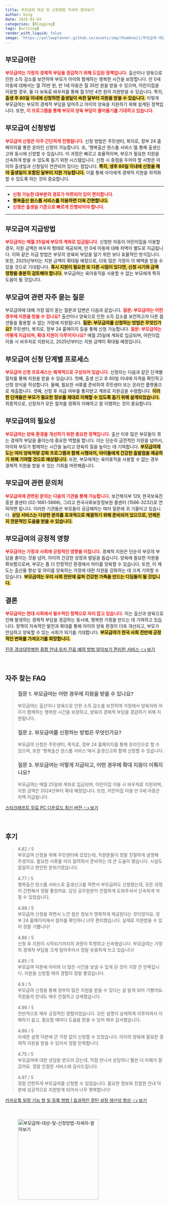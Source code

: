 ```yaml
---
title: 부모급여 대상 및 신청방법 자세히 알아보기
author: bing
date: 2025-02-03
categories: [Blogging]
tags: [writing]
render_with_liquid: false
image: 'https://yellowplanner.github.io/assets/img/thumbnail/부모급여-대상-및-신청방법-자세히-알아보기.webp'
---
```



<h2 id='부모급여란'>부모급여란</h2>

<p><b><span style="color: #ee2323;">부모급여는 가정의 경제적 부담을 경감하기 위해 도입된 정책입니다.</span></b> 출산이나 양육으로 인한 소득 감소를 보전하여 부모가 아이와 함께하는 행복한 시간을 보장합니다. 만 0세 아동에 대해서는 월 70만 원, 만 1세 아동은 월 35만 원을 받을 수 있으며, 어린이집을 이용할 경우, 둘 다 보육료 바우처를 통해 월 51만 4천 원의 지원받을 수 있습니다. 특히, <b><span style="background-color: #ffe066;">출생 후 60일 이내에 신청하면 출생일이 속한 달부터 지원을 받을 수 있습니다.</span></b> 이렇게 부모급여는 부모의 경제적 부담을 덜어주고 아이의 양육을 지원하기 위해 설계된 정책입니다. 또한, <b><span style="color: #ee2323;">이 프로그램을 통해 부모의 양육 부담이 줄어들기를 기대하고 있습니다.</span></b></p>

<h2 id='신청방법'>부모급여 신청방법</h2>

<p><b><span style="color: #ee2323;">부모급여 신청은 아주 간단하게 진행됩니다.</span></b> 신청 방법은 주민센터, 복지로, 정부 24 홈페이지를 통한 온라인 신청이 가능합니다. 또, '행복출산 원스톱 서비스'를 통해 출생신고와 동시에 신청할 수 있습니다. 이 과정은 빠르고 효율적이며, 부모가 필요한 지원을 신속하게 받을 수 있도록 돕기 위한 시스템입니다. 신청 시 중점을 두어야 할 사항은 아이의 출생일과 신청일이 연관되어 있다는 점입니다. <b><span style="background-color: #ffe066;">특히, 생후 60일 이내에 신청을 해야 출생일이 포함된 달부터 지원 가능합니다.</span></b> 이를 통해 아이에게 경제적 지원을 최적화할 수 있도록 하는 것이 중요합니다.</p>

<hr />

<ul>
    <li><b><span style="color: #ee2323;">신청 가능한 대부분의 경로가 마련되어 있어 편리합니다.</span></b></li>
    <li><b><span style="background-color: #ffe066;">행복출산 원스톱 서비스를 이용하면 더욱 간편합니다.</span></b></li>
    <li><b><span style="color: #ee2323;">신청은 출생일 기준으로 빠르게 진행되어야 합니다.</span></b></li>
</ul>

<hr />

<h2 id='지급방법'>부모급여 지급방법</h2>

<p><b><span style="color: #ee2323;">부모급여는 매월 25일에 부모의 계좌로 입금됩니다.</span></b> 신청한 아동이 어린이집을 이용할 경우, 지원 금액은 바우처 형태로 제공되며, 만 0세 아동에 대해 차액이 별도로 지급됩니다. 이와 같은 지급 방법은 부모의 양육비 부담을 덜기 위한 보다 효율적인 방식입니다. 또한, 2025년부터는 지원 금액이 확대될 예정으로, 더욱 많은 가정이 이 혜택을 받을 수 있을 것으로 기대됩니다. <b><span style="background-color: #ffe066;">혹시 지원이 필요한 또 다른 시점이 있다면, 신청 시기와 금액 영향을 충분히 검토해야 합니다.</span></b> 부모급여는 육아휴직을 사용할 수 없는 부모에게 특히 도움이 될 것입니다.</p>

<h2 id='자주 묻는 질문'>부모급여 관련 자주 묻는 질문</h2>

<p>부모급여에 대해 가장 많이 묻는 질문과 답변은 다음과 같습니다. <b><span style="color: #ee2323;">질문: 부모급여는 어떤 경우에 지원을 받을 수 있나요?</span></b> 출산이나 양육으로 인한 소득 감소를 보전하고자 다른 옵션들을 활용할 수 없는 가정에 지원됩니다. <b><span style="background-color: #ffe066;">질문: 부모급여를 신청하는 방법은 무엇인가요?</span></b> 주민센터, 복지로, 정부 24 홈페이지 등을 통해 신청 가능합니다. <b><span style="color: #ee2323;">질문: 부모급여는 어떻게 지급되며, 확대 지원이 이루어지나요?</span></b> 매월 25일에 계좌로 입금되며, 어린이집 이용 시 바우처로 지원되고, 2025년부터는 지원 금액이 확대될 예정입니다.</p>

<h2 id='단계별 프로세스'>부모급여 신청 단계별 프로세스</h2>

<p><b><span style="color: #ee2323;">부모급여 신청 프로세스는 체계적으로 구성되어 있습니다.</span></b> 신청자는 다음과 같은 단계별 절차를 통해 지원을 받을 수 있습니다. 첫째, 출생 신고 후 60일 이내에 자격을 확인하고 신청 양식을 작성합니다. 둘째, 필요한 서류를 준비하여 주민센터 또는 온라인 플랫폼으로 제출합니다. 셋째, 신청 후 지급 여부를 통지받고 계좌로 지원금을 수령합니다. <b><span style="background-color: #ffe066;">이러한 단계들은 부모가 필요한 정보를 제대로 이해할 수 있도록 돕기 위해 설계되었습니다.</span></b> 최종적으로, 신청자가 모든 절차를 정확히 이해하고 잘 이행하는 것이 중요합니다.</p>

<h2 id='부모급여의 필요성'>부모급여의 필요성</h2>

<p><b><span style="color: #ee2323;">부모급여는 양육 환경을 개선하기 위한 중요한 정책입니다.</span></b> 출산 이후 많은 부모들이 겪는 경제적 부담을 줄이는데 중요한 역할을 합니다. 이는 단순히 금전적인 지원을 넘어서, 아이와 부모가 함께하는 시간을 늘리고 양육의 질을 높이는 데 기여합니다. <b><span style="background-color: #ffe066;">부모급여제도는 여러 양육역량 강화 프로그램과 함께 시행되어, 아이들에게 건강한 출발점을 제공하기 위해 기여할 것으로 예상됩니다.</span></b> 또한, 부모에게는 육아휴직을 사용할 수 없는 경우 경제적 지원을 받을 수 있는 기회를 마련해줍니다.</p>

<h2 id='문의처'>부모급여 관련 문의처</h2>

<p><b><span style="color: #ee2323;">부모급여에 관련된 문의는 다음의 기관을 통해 가능합니다.</span></b> 보건복지부 129, 한국보육진흥원 콜센터 (02-1661-5666), 그리고 한국사회보장정보원 콜센터 (1566-3232)로 연락하면 됩니다. 이러한 기관들은 부모들이 궁금해하는 여러 질문에 귀 기울이고 있습니다. <b><span style="background-color: #ffe066;">상담 서비스는 다양한 문의를 효과적으로 해결하기 위해 준비되어 있으므로, 언제든지 전문적인 도움을 받을 수 있습니다.</span></b></p>

<h2 id='부모급여의 긍정적 영향'>부모급여의 긍정적 영향</h2>

<p><b><span style="color: #ee2323;">부모급여는 가정과 사회에 긍정적인 영향을 미칩니다.</span></b> 경제적 지원은 단순히 부모의 부담을 줄이는 것을 넘어, 아이의 건강한 성장과 발달을 돕습니다. 양육에 필요한 자원을 확보함으로써, 부모는 좀 더 안정적인 환경에서 아이를 양육할 수 있습니다. 또한, 이 제도는 출산율 향상 및 아이를 양육하는 가정에 대한 지원을 강화하는 데 크게 기여할 수 있습니다. <b><span style="background-color: #ffe066;">부모급여는 우리 사회 전반에 걸쳐 건강한 가족을 만드는 디딤돌이 될 것입니다.</span></b></p>

<h2 id='결론'>결론</h2>

<p><b><span style="color: #ee2323;">부모급여는 현대 사회에서 필수적인 정책으로 자리 잡고 있습니다.</span></b> 이는 출산과 양육으로 인해 발생하는 경제적 부담을 경감하는 동시에, 행복한 가정을 만드는 데 기여하고 있습니다. 정책의 지속적인 발전과 확대를 통해 아이의 양육 환경이 더욱 개선되고, 부모가 안심하고 양육할 수 있는 사회가 되기를 기대합니다. <b><span style="background-color: #ffe066;">부모급여가 한국 사회 전반에 긍정적인 변화를 가져오기를 희망합니다.</span></b></p>


<p><a class="click-button" title="진주 경상대학병원 종합 안내 위치 진료 예약 방법 알아보기 편리한 서비스" href="https://yellowplanner.github.io/posts/%EC%A7%84%EC%A3%BC-%EA%B2%BD%EC%83%81%EB%8C%80%ED%95%99%EB%B3%91%EC%9B%90-%EC%A2%85%ED%95%A9-%EC%95%88%EB%82%B4-%EC%9C%84%EC%B9%98-%EC%A7%84%EB%A3%8C-%EC%98%88%EC%95%BD-%EB%B0%A9%EB%B2%95-%EC%95%8C%EC%95%84%EB%B3%B4%EA%B8%B0-%ED%8E%B8%EB%A6%AC%ED%95%9C-%EC%84%9C%EB%B9%84%EC%8A%A4/" rel="dofollow">진주 경상대학병원 종합 안내 위치 진료 예약 방법 알아보기 편리한 서비스 👈 보기</a></p><br>
<h2 id='자주_찾는_FAQ'>자주 찾는 FAQ</h2>
<div itemscope="" itemtype="https://schema.org/FAQPage"> 
<blockquote> 
<div itemscope="" itemprop="mainEntity" itemtype="https://schema.org/Question"> 
<h3 itemprop="name">질문 1. 부모급여는 어떤 경우에 지원을 받을 수 있나요?</h3> 
<div itemscope="" itemprop="acceptedAnswer" itemtype="https://schema.org/Answer"> 
<span itemprop="text"> 
<p>부모급여는 출산이나 양육으로 인한 소득 감소를 보전하여 가정에서 양육자와 아이가 함께하는 행복한 시간을 보장하고, 양육의 경제적 부담을 경감하기 위해 지원됩니다.</p> 
</span> 
</div> 
</div> 
<div itemscope="" itemprop="mainEntity" itemtype="https://schema.org/Question"> 
<h3 itemprop="name">질문 2. 부모급여를 신청하는 방법은 무엇인가요?</h3> 
<div itemscope="" itemprop="acceptedAnswer" itemtype="https://schema.org/Answer"> 
<span itemprop="text"> 
<p>부모급여 신청은 주민센터, 복지로, 정부 24 홈페이지를 통해 온라인으로 할 수 있으며, 또한 '행복출산 원스톱 서비스'에서 출생신고와 함께 신청할 수 있습니다.</p> 
</span> 
</div> 
</div> 
<div itemscope="" itemprop="mainEntity" itemtype="https://schema.org/Question"> 
<h3 itemprop="name">질문 3. 부모급여는 어떻게 지급되고, 어떤 경우에 확대 지원이 이뤄지나요?</h3> 
<div itemscope="" itemprop="acceptedAnswer" itemtype="https://schema.org/Answer"> 
<span itemprop="text"> 
<p>부모급여는 매월 25일에 계좌로 입금되며, 어린이집 이용 시 바우처로 지원되며, 지원 금액은 2024년부터 확대 예정입니다. 또한, 어린이집 이용 만 0세 아동은 차액 지급됩니다.</p> 
</span> 
</div> 
</div> 
</blockquote> 
</div>
<p><a class="click-button" title="스타크래프트 무료 PC 다운로드 최신 버전" href="https://yellowplanner.github.io/posts/%EC%8A%A4%ED%83%80%ED%81%AC%EB%9E%98%ED%94%84%ED%8A%B8-%EB%AC%B4%EB%A3%8C-PC-%EB%8B%A4%EC%9A%B4%EB%A1%9C%EB%93%9C-%EC%B5%9C%EC%8B%A0-%EB%B2%84%EC%A0%84/" rel="dofollow">스타크래프트 무료 PC 다운로드 최신 버전 👈 보기</a></p><br>
<h2 id='후기'>후기</h2>
<div itemscope itemtype="https://schema.org/Product">
  <blockquote>
  <div itemprop="review" itemscope itemtype="https://schema.org/Review">
      <div itemprop="reviewRating" itemscope itemtype="https://schema.org/Rating"> <span itemprop="ratingValue">4.82</span> / <span itemprop="bestRating">5</span> </div>
      <span itemprop="reviewBody">부모급여 신청을 위해 주민센터에 갔었는데, 직원분들이 정말 친절하게 설명해 주셨어요. 필요한 서류를 미리 알려줘서 준비하는 데 큰 도움이 됐습니다. 시설도 깔끔하고 편안한 분위기였습니다.</span>
  </div>
  <br>
  <div itemprop="review" itemscope itemtype="https://schema.org/Review">
      <div itemprop="reviewRating" itemscope itemtype="https://schema.org/Rating"> <span itemprop="ratingValue">4.77</span> / <span itemprop="bestRating">5</span> </div>
      <span itemprop="reviewBody">행복출산 원스톱 서비스로 출생신고를 하면서 부모급여도 신청했는데, 모든 과정이 간편해서 정말 좋았어요. 담당 공무원분이 친절하게 도와주셔서 신속하게 마칠 수 있었습니다.</span>
  </div>
  <br>
  <div itemprop="review" itemscope itemtype="https://schema.org/Review">
      <div itemprop="reviewRating" itemscope itemtype="https://schema.org/Rating"> <span itemprop="ratingValue">4.88</span> / <span itemprop="bestRating">5</span> </div>
      <span itemprop="reviewBody">부모급여 신청을 하면서 느낀 점은 정보가 명확하게 제공된다는 것이었어요. 정부 24 홈페이지에서 절차를 확인하니 너무 편리했습니다. 실제로 지원받을 수 있어 정말 기쁩니다!</span>
  </div>
  <br>
  <div itemprop="review" itemscope itemtype="https://schema.org/Review">
      <div itemprop="reviewRating" itemscope itemtype="https://schema.org/Rating"> <span itemprop="ratingValue">4.86</span> / <span itemprop="bestRating">5</span> </div>
      <span itemprop="reviewBody">신청 후 지원이 시작되기까지의 과정이 투명하고 신속했습니다. 부모급여는 가정의 경제적 부담을 크게 덜어주어서 정말 유용하게 쓰고 있습니다!</span>
  </div>
  <br>
  <div itemprop="review" itemscope itemtype="https://schema.org/Review">
      <div itemprop="reviewRating" itemscope itemtype="https://schema.org/Rating"> <span itemprop="ratingValue">4.85</span> / <span itemprop="bestRating">5</span> </div>
      <span itemprop="reviewBody">부모급여 덕분에 아이와 더 많은 시간을 보낼 수 있게 된 것이 가장 큰 만족입니다. 지원을 신청할 때의 경험이 정말 좋았습니다.</span>
  </div>
  <br>
  <div itemprop="review" itemscope itemtype="https://schema.org/Review">
      <div itemprop="reviewRating" itemscope itemtype="https://schema.org/Rating"> <span itemprop="ratingValue">4.9</span> / <span itemprop="bestRating">5</span> </div>
      <span itemprop="reviewBody">부모급여 신청을 통해 정부의 많은 지원을 받을 수 있다는 걸 알게 되어 기뻤어요. 직원들의 안내도 매우 친절하고 상세했습니다.</span>
  </div>
  <br>
  <div itemprop="review" itemscope itemtype="https://schema.org/Review">
      <div itemprop="reviewRating" itemscope itemtype="https://schema.org/Rating"> <span itemprop="ratingValue">4.96</span> / <span itemprop="bestRating">5</span> </div>
      <span itemprop="reviewBody">전반적으로 매우 긍정적인 경험이었습니다. 모든 설명이 상세하게 이루어져서 이해하기 쉽고, 필요할 때마다 도움을 받을 수 있어 매우 감사했습니다.</span>
  </div>
  <br>
  <div itemprop="review" itemscope itemtype="https://schema.org/Review">
      <div itemprop="reviewRating" itemscope itemtype="https://schema.org/Rating"> <span itemprop="ratingValue">4.86</span> / <span itemprop="bestRating">5</span> </div>
      <span itemprop="reviewBody">자세한 설명 덕분에 큰 걱정 없이 신청할 수 있었습니다. 아이의 양육에 필요한 경제적 지원을 받을 수 있어서 정말 만족합니다.</span>
  </div>
  <br>
  <div itemprop="review" itemscope itemtype="https://schema.org/Review">
      <div itemprop="reviewRating" itemscope itemtype="https://schema.org/Rating"> <span itemprop="ratingValue">4.75</span> / <span itemprop="bestRating">5</span> </div>
      <span itemprop="reviewBody">부모급여에 대한 상담을 받으러 갔는데, 직접 만나서 상담하니 훨씬 더 이해가 잘 갔어요. 정말 친절한 서비스에 감사드립니다.</span>
  </div>
  <br>
  <div itemprop="review" itemscope itemtype="https://schema.org/Review">
      <div itemprop="reviewRating" itemscope itemtype="https://schema.org/Rating"> <span itemprop="ratingValue">4.97</span> / <span itemprop="bestRating">5</span> </div>
      <span itemprop="reviewBody">정말 간편하게 부모급여를 신청할 수 있었습니다. 필요한 정보와 친절한 안내 덕분에 성공적으로 지원받게 되어서 너무 행복합니다!</span>
  </div>
  </blockquote>
</div>
<p><a class="click-button" title="카카오톡 일정 기능 할 일 등록 방법 | 효과적인 루틴 설정 생산성 향상" href="https://yellowplanner.github.io/posts/%EC%B9%B4%EC%B9%B4%EC%98%A4%ED%86%A1-%EC%9D%BC%EC%A0%95-%EA%B8%B0%EB%8A%A5-%ED%95%A0-%EC%9D%BC-%EB%93%B1%EB%A1%9D-%EB%B0%A9%EB%B2%95-%ED%9A%A8%EA%B3%BC%EC%A0%81%EC%9D%B8-%EB%A3%A8%ED%8B%B4-%EC%84%A4%EC%A0%95-%EC%83%9D%EC%82%B0%EC%84%B1-%ED%96%A5%EC%83%81/" rel="dofollow">카카오톡 일정 기능 할 일 등록 방법 | 효과적인 루틴 설정 생산성 향상 👈 보기</a></p><br>
<figure class="image"><img src="https://yellowplanner.github.io/assets/img/thumbnail/부모급여-대상-및-신청방법-자세히-알아보기.webp" alt="부모급여-대상-및-신청방법-자세히-알아보기" width="256" height="256"></figure>